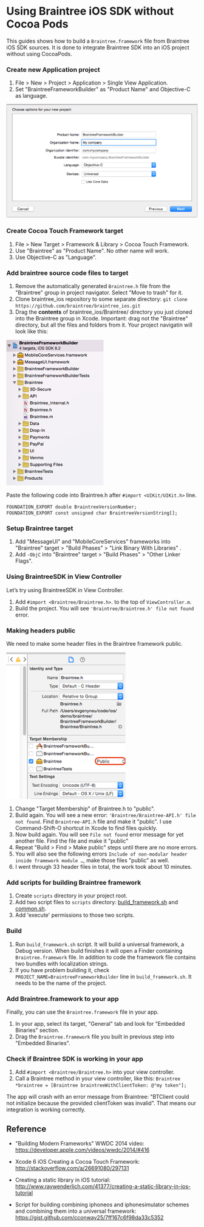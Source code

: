 # Using Braintree iOS SDK without Cocoa Pods

This guides shows how to build a `Braintree.framework` file from Braintree iOS SDK sources.
It is done to integrate Braintree SDK into an iOS project without using CocoaPods.

### Create new Application project

1. File > New > Project > Application > Single View Application.
1. Set "BraintreeFrameworkBuilder" as "Product Name" and Objective-C as language.

<img src='https://raw.githubusercontent.com/exchangegroup/braintree-framework-builder/master/graphics/00_create_builder_project.png' alt='Create Braintree framework builder project' >

### Create Cocoa Touch Framework target

1.  File > New Target > Framework & Library > Cocoa Touch Framework.
1. Use "Braintree" as "Product Name". No other name will work.
1. Use Objective-C as "Language".

### Add braintree source code files to target

1. Remove the automatically generated `Braintree.h` file from the "Braintree" group in project navigator. Select "Move to trash" for it.
1. Clone braintree_ios repository to some separate directory: `git clone https://github.com/braintree/braintree_ios.git`
1. Drag the **contents** of braintree_ios/Braintree/ directory you just cloned into the Braintree group in Xcode. Important: drag not the "Braintree" directory, but all the files and folders from it. Your project navigatin will look like this:

<img src='https://raw.githubusercontent.com/exchangegroup/braintree-framework-builder/master/graphics/01_braintree_target_group_structure.png' alt='braintree target structure in project navigator' >

Paste the following code into Braintree.h after `#import <UIKit/UIKit.h>` line.

```
FOUNDATION_EXPORT double BraintreeVersionNumber;
FOUNDATION_EXPORT const unsigned char BraintreeVersionString[];
```

### Setup Braintree target

1. Add "MessageUI" and "MobileCoreServices" frameworks into "Braintree" target > "Build Phases" > "Link Binary With Libraries" .
1. Add `-ObjC` into "Braintree" target > "Build Phases" > "Other Linker Flags".

### Using BraintreeSDK in View Controller

Let’s try using BraintreeSDK in View Controller.

1. Add `#import <Braintree/Braintree.h>`. to the top of `ViewController.m`.
1. Build the project. You will see `'Braintree/Braintree.h' file not found` error.

### Making headers public

We need to make some header files in the Braintree framework public.

<img src='https://raw.githubusercontent.com/exchangegroup/braintree-framework-builder/master/graphics/02_make_header_public.png' alt='Change header to public in Xcode' >

1. Change "Target Membership" of Braintree.h to "public".
1. Build again. You will see a new error: `'Braintree/Braintree-API.h' file not found`. Find `Braintree-API.h` file and make it "public".
I use Command-Shift-O shortcut in Xcode to find files quickly.
1. Now build again. You will see `File not found` error message for yet another file. Find the file and make it "public"
1. Repeat "Build > Find > Make public" steps until there are no more errors.
1. You will also see the following errors `Include of non-modular header inside framework module …`, make those files "public" as well.
1. I went through 33 header files in total, the work took about 10 minutes.

### Add scripts for building Braintree framework

1. Create `scripts` directory in your project root.
1. Add two script files to `scripts` directory: [build_framework.sh](https://github.com/exchangegroup/braintree-framework-builder/raw/master/scripts/build_framework.sh) and
[common.sh](https://raw.githubusercontent.com/exchangegroup/braintree-framework-builder/master/scripts/common.sh).
1. Add 'execute' permissions to those two scripts.

### Build

1. Run `build_framework.sh` script. It will build a universal framework, a Debug version. When build finishes
it will open a Finder containing `Braintree.framework` file. In addition to code the framework
file contains two bundles with localization strings.
1. If you have problem building it, check `PROJECT_NAME=BraintreeFrameworkBuilder` line in `build_framework.sh`. It needs to be the  name of the project.

### Add Braintree.framework to your app

Finally, you can use the `Braintree.framework` file in your app.

1. In your app, select its target, "General" tab and look for "Embedded Binaries" section.
1. Drag the `Braintree.framework` file you built in previous step into "Embedded Binaries".

### Check if Braintree SDK is working in your app

1. Add `#import <Braintree/Braintree.h>` into your view controller.
1. Call a Braintree method in your view controller, like this: `Braintree *braintree = [Braintree braintreeWithClientToken: @"my token"];`

The app will crash with an error message from Braintree: "BTClient could not initialize because the provided clientToken was invalid". That means our integration is working correctly.

## Reference

* "Building Modern Frameworks" WWDC 2014 video: https://developer.apple.com/videos/wwdc/2014/#416

* Xcode 6 iOS Creating a Cocoa Touch Framework: http://stackoverflow.com/a/26691080/297131

* Creating a static library in iOS tutorial: http://www.raywenderlich.com/41377/creating-a-static-library-in-ios-tutorial

* Script for building combining iphoneos and iphonesimulator schemes and combining them into a universal framework: https://gist.github.com/cconway25/7ff167c6f98da33c5352






